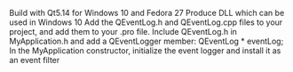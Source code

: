 Build with Qt5.14 for Windows 10 and Fedora 27 
Produce DLL which can be used in Windows 10
Add the QEventLog.h and QEventLog.cpp files to your project, and add
them to your .pro file.
Include QEventLog.h in MyApplication.h and add a QEventLogger member:
 QEventLog * eventLog;
In the MyApplication constructor, initialize the event logger and install it as an event filter
